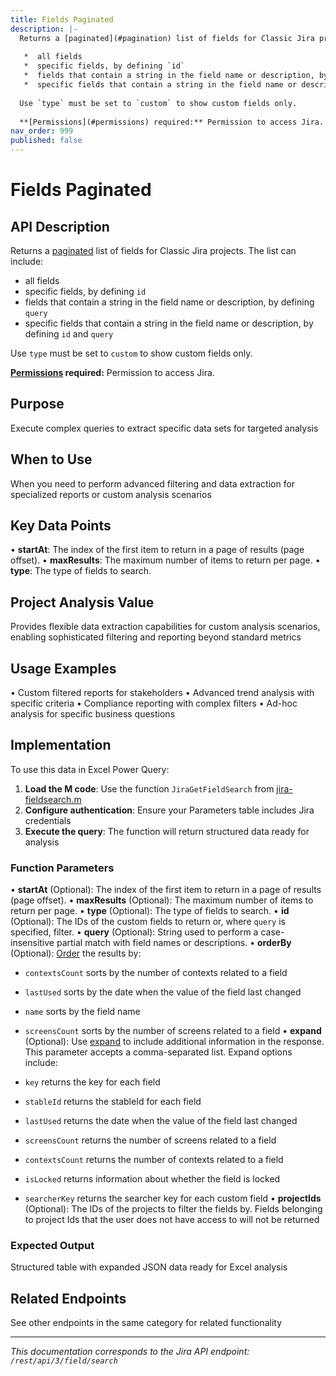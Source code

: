 ```yaml
---
title: Fields Paginated
description: |-
  Returns a [paginated](#pagination) list of fields for Classic Jira projects. The list can include:
  
   *  all fields
   *  specific fields, by defining `id`
   *  fields that contain a string in the field name or description, by defining `query`
   *  specific fields that contain a string in the field name or description, by defining `id` and `query`
  
  Use `type` must be set to `custom` to show custom fields only.
  
  **[Permissions](#permissions) required:** Permission to access Jira.
nav_order: 999
published: false
---
```


# Fields Paginated

## API Description
Returns a [paginated](#pagination) list of fields for Classic Jira projects. The list can include:

 *  all fields
 *  specific fields, by defining `id`
 *  fields that contain a string in the field name or description, by defining `query`
 *  specific fields that contain a string in the field name or description, by defining `id` and `query`

Use `type` must be set to `custom` to show custom fields only.

**[Permissions](#permissions) required:** Permission to access Jira.

## Purpose
Execute complex queries to extract specific data sets for targeted analysis

## When to Use
When you need to perform advanced filtering and data extraction for specialized reports or custom analysis scenarios

## Key Data Points
• **startAt**: The index of the first item to return in a page of results (page offset).
• **maxResults**: The maximum number of items to return per page.
• **type**: The type of fields to search.

## Project Analysis Value
Provides flexible data extraction capabilities for custom analysis scenarios, enabling sophisticated filtering and reporting beyond standard metrics

## Usage Examples
• Custom filtered reports for stakeholders
• Advanced trend analysis with specific criteria
• Compliance reporting with complex filters
• Ad-hoc analysis for specific business questions

## Implementation
To use this data in Excel Power Query:

1. **Load the M code**: Use the function `JiraGetFieldSearch` from [jira-fieldsearch.m](../assets/jira-fieldsearch.m)
2. **Configure authentication**: Ensure your Parameters table includes Jira credentials
3. **Execute the query**: The function will return structured data ready for analysis

### Function Parameters
• **startAt** (Optional): The index of the first item to return in a page of results (page offset).
• **maxResults** (Optional): The maximum number of items to return per page.
• **type** (Optional): The type of fields to search.
• **id** (Optional): The IDs of the custom fields to return or, where `query` is specified, filter.
• **query** (Optional): String used to perform a case-insensitive partial match with field names or descriptions.
• **orderBy** (Optional): [Order](#ordering) the results by:

 *  `contextsCount` sorts by the number of contexts related to a field
 *  `lastUsed` sorts by the date when the value of the field last changed
 *  `name` sorts by the field name
 *  `screensCount` sorts by the number of screens related to a field
• **expand** (Optional): Use [expand](#expansion) to include additional information in the response. This parameter accepts a comma-separated list. Expand options include:

 *  `key` returns the key for each field
 *  `stableId` returns the stableId for each field
 *  `lastUsed` returns the date when the value of the field last changed
 *  `screensCount` returns the number of screens related to a field
 *  `contextsCount` returns the number of contexts related to a field
 *  `isLocked` returns information about whether the field is locked
 *  `searcherKey` returns the searcher key for each custom field
• **projectIds** (Optional): The IDs of the projects to filter the fields by. Fields belonging to project Ids that the user does not have access to will not be returned

### Expected Output
Structured table with expanded JSON data ready for Excel analysis

## Related Endpoints
See other endpoints in the same category for related functionality

---
*This documentation corresponds to the Jira API endpoint: `/rest/api/3/field/search`*

